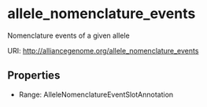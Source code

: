 # allele_nomenclature_events

Nomenclature events of a given allele

URI: http://alliancegenome.org/allele_nomenclature_events



<!-- no inheritance hierarchy -->


## Properties

 * Range: AlleleNomenclatureEventSlotAnnotation


